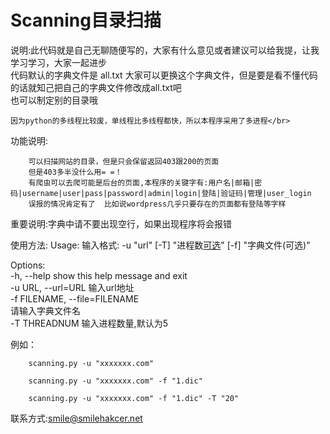 # Scanning目录扫描

说明:此代码就是自己无聊随便写的，大家有什么意见或者建议可以给我提，让我学习学习，大家一起进步</br>
	代码默认的字典文件是 all.txt 大家可以更换这个字典文件，但是要是看不懂代码的话就知己把自己的字典文件修改成all.txt吧</br>
	也可以制定别的目录哦</br>
	
	因为python的多线程比较废，单线程比多线程都快，所以本程序采用了多进程</br>
	
功能说明:

		可以扫描网站的目录，但是只会保留返回403跟200的页面
		但是403多半没什么用= =！
		有爬虫可以去爬可能是后台的页面,本程序的关键字有:用户名|邮箱|密码|username|user|pass|password|admin|login|登陆|验证码|管理|user_login
		误报的情况肯定有了  比如说wordpress几乎只要存在的页面都有登陆等字样
		
重要说明:字典中请不要出现空行，如果出现程序将会报错</br>

使用方法:
Usage: 输入格式: -u "url" [-T] "进程数[可选](默认为5)" [-f] "字典文件(可选)"</br>

Options:</br>
  -h, --help            show this help message and exit</br>
  -u URL, --url=URL     输入url地址</br>
  -f FILENAME, --file=FILENAME</br>
                        请输入字典文件名</br>
  -T THREADNUM          输入进程数量,默认为5</br>
 
 
例如：  
	
		scanning.py -u "xxxxxxx.com"

		scanning.py -u "xxxxxxx.com" -f "1.dic"
		
		scanning.py -u "xxxxxxx.com" -f "1.dic" -T "20"
		
联系方式:smile@smilehakcer.net